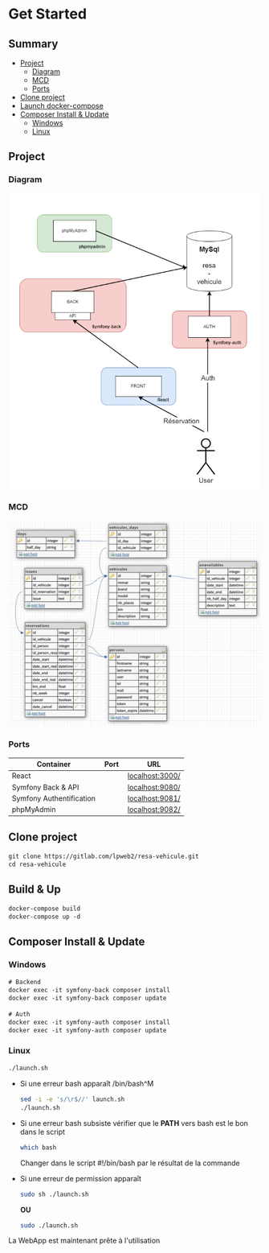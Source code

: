 # **Get Started**

## **Summary** 
- [Project](#project)
    - [Diagram](#diagram)
    - [MCD](#mcd)
    - [Ports](#ports)
- [Clone project](#clone-project) 
- [Launch docker-compose](#build--up)
- [Composer Install & Update](#composer-install--update)
    - [Windows](#windows)
    - [Linux](#linux)

## **Project**

### Diagram
![image](assets_docs/diagram.png)

### MCD
![image](assets_docs/mcd.png)


### Ports
| Container | Port | URL |
| --------- | ---- | --- |
| React | <span style="color:white">**3000**</span> | [localhost:3000/](http://localhost:3000/) |
| Symfony Back & API | <span style="color:white">**9080**</span> | [localhost:9080/](http://localhost:9080/) |
| Symfony Authentification | <span style="color:white">**9081**</span> | [localhost:9081/](http://localhost:9081/) |
| phpMyAdmin | <span style="color:white">**9082**</span> | [localhost:9082/](http://localhost:9082/) |

## **Clone project**
```
git clone https://gitlab.com/lpweb2/resa-vehicule.git
cd resa-vehicule
```
## **Build & Up**
```
docker-compose build
docker-compose up -d
```

## **Composer Install & Update**

### Windows
```docker
# Backend
docker exec -it symfony-back composer install
docker exec -it symfony-back composer update

# Auth
docker exec -it symfony-auth composer install
docker exec -it symfony-auth composer update
```
### Linux
```bash
./launch.sh
```
- Si une erreur bash apparaît /bin/bash^M 
    ```bash
    sed -i -e 's/\r$//' launch.sh
    ./launch.sh
    ```
- Si une erreur bash subsiste vérifier que le **PATH** vers bash est le bon dans le script 
    ```bash
    which bash
    ```
    Changer dans le script #!/bin/bash par le résultat de la commande

- Si une erreur de permission apparaît 
    ```bash
    sudo sh ./launch.sh
    ```
    **OU**
    ```bash
    sudo ./launch.sh
    ```

La WebApp est maintenant prête à l'utilisation




